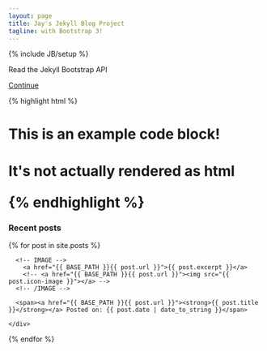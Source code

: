```yaml
---
layout: page
title: Jay's Jekyll Blog Project
tagline: with Bootstrap 3!
---
```

{% include JB/setup %}


<div class="row">
  <div class="col-md-12">
    <div class="jumbotron">
      <p>Read the Jekyll Bootstrap API</p>
      <a href="http://jekyllbootstrap.com/api/bootstrap-api.html" class="btn btn-lg btn-primary">Continue</a> 
    </div>
  </div>
</div>



{% highlight html %}
<h1>This is an example code block!<h1>
<p>It's not actually rendered as html</p>
{% endhighlight %}


<h3>Recent posts</h3>

<div class="row">
  {% for post in site.posts %}
    <div class="col-md-4 col-xs-6">

      <!-- IMAGE -->
        <a href="{{ BASE_PATH }}{{ post.url }}">{{ post.excerpt }}</a>
        <!-- <a href="{{ BASE_PATH }}{{ post.url }}"><img src="{{ post.icon-image }}"></a> -->
      <!-- /IMAGE -->

      <span><a href="{{ BASE_PATH }}{{ post.url }}"><strong>{{ post.title }}</strong></a> Posted on: {{ post.date | date_to_string }}</span>

    </div>
  {% endfor %}
</div>